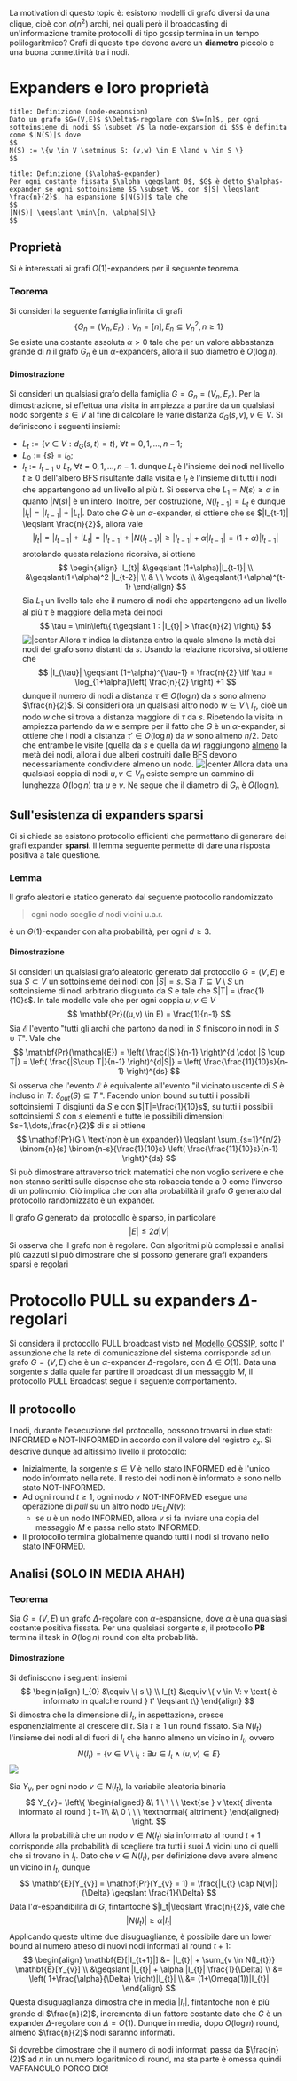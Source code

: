 La motivation di questo topic è: esistono modelli di grafo diversi da una clique, cioè con $o(n^2)$ archi, nei quali però il broadcasting di un'informazione tramite protocolli di tipo gossip termina in un tempo polilogaritmico?
Grafi di questo tipo devono avere un **diametro** piccolo e una buona connettività tra i nodi.
# Expanders e loro proprietà
```ad-Definizione
title: Definizione (node-exapnsion)
Dato un grafo $G=(V,E)$ $\Delta$-regolare con $V=[n]$, per ogni sottoinsieme di nodi $S \subset V$ la node-expansion di $S$ è definita come $|N(S)|$ dove
$$
N(S) := \{w \in V \setminus S: (v,w) \in E \land v \in S \}
$$
```

```ad-Definizione
title: Definizione ($\alpha$-expander)
Per ogni costante fissata $\alpha \geqslant 0$, $G$ è detto $\alpha$-expander se ogni sottoinsieme $S \subset V$, con $|S| \leqslant \frac{n}{2}$, ha espansione $|N(S)|$ tale che
$$
|N(S)| \geqslant \min\{n, \alpha|S|\}
$$
```
## Proprietà
Si è interessati ai grafi $\Omega(1)$-expanders per il seguente teorema.
### Teorema
Si consideri la seguente famiglia infinita di grafi
$$
\{ G_{n} = (V_{n},E_{n}): V_{n} = [n], E_{n} \subseteq V_{n}^2, n \geqslant 1 \}
$$
Se esiste una costante assoluta $\alpha > 0$ tale che per un valore abbastanza grande di $n$ il grafo $G_{n}$ è un $\alpha$-expanders, allora il suo diametro è $O(\log n)$.
#### Dimostrazione
Si consideri un qualsiasi grafo della famiglia $G=G_n = (V_n,E_n)$.
Per la dimostrazione, si effettua una visita in ampiezza a partire da un qualsiasi nodo sorgente $s \in V$ al fine di calcolare le varie distanza $d_G(s,v), v \in V$. Si definiscono i seguenti insiemi:
- $L_{t} := \{ v \in V: d_{G}(s,t) = t \},\ \forall t = 0,1,\dots,n-1;$
- $L_0 := \{ s \} = I_{0};$
- $I_{t} := I_{t-1} \cup L_{t}, \ \forall t = 0,1,\dots,n-1.$
dunque $L_t$ è l'insieme dei nodi nel livello $t \geqslant 0$ dell'albero BFS risultante dalla visita e $I_t$ è l'insieme di tutti i nodi che appartengono ad un livello al più $t$. 
Si osserva che $L_1 = N(s) \geqslant \alpha$ in quanto $|N(s)|$ è un intero. Inoltre, per costruzione, $N(I_{t-1}) = L_t$ e dunque $|I_{t}| = |I_{t-1}| + |L_{t}|$. Dato che $G$ è un $\alpha$-expander, si ottiene che se $|I_{t-1}| \leqslant \frac{n}{2}$, allora vale
$$
|I_{t}| = |I_{t-1}|+|L_{t}| = |I_{t-1}|+|N(I_{t-1})| \geqslant |I_{t-1}|+\alpha|I_{t-1}| = (1+\alpha)|I_{t-1}|
$$
srotolando questa relazione ricorsiva, si ottiene
$$
\begin{align}
|I_{t}| &\geqslant (1+\alpha)|I_{t-1}| \\
&\geqslant(1+\alpha)^2 |I_{t-2}| \\
& \ \ \vdots \\
&\geqslant(1+\alpha)^{t-1}
\end{align}
$$
Sia $L_{\tau}$ un livello tale che il numero di nodi che appartengono ad un livello al più $\tau$ è maggiore della metà dei nodi
$$
\tau = \min\left\{  t\geqslant 1 : |I_{t}| > \frac{n}{2} \right\}
$$
![|center](expanders01.png)
Allora $\tau$ indica la distanza entro la quale almeno la metà dei nodi del grafo sono distanti da $s$. Usando la relazione ricorsiva, si ottiene che
$$
|I_{\tau}| \geqslant (1+\alpha)^{\tau-1} = \frac{n}{2} \iff \tau = \log_{1+\alpha}\left( \frac{n}{2} \right) +1
$$
dunque il numero di nodi a distanza $\tau \in O(\log n)$ da $s$ sono almeno $\frac{n}{2}$.
Si consideri ora un qualsiasi altro nodo $w \in V \setminus I_{\tau}$, cioè un nodo $w$ che si trova a distanza maggiore di $\tau$ da $s$. Ripetendo la visita in ampiezza partendo da $w$ e sempre per il fatto che $G$ è un $\alpha$-expander, si ottiene che i nodi a distanza $\tau' \in O(\log n)$ da $w$ sono almeno $n/2$. Dato che entrambe le visite (quella da $s$ e quella da $w$) raggiungono <u>almeno</u> la metà dei nodi, allora i due alberi costruiti dalle BFS devono necessariamente condividere almeno un nodo. 
![|center](expanders02.png)
Allora data una qualsiasi coppia di nodi $u,v \in V_n$ esiste sempre un cammino di lunghezza $O(\log n)$ tra $u$ e $v$. Ne segue che il diametro di $G_n$ è $O(\log n)$.
## Sull'esistenza di expanders sparsi
Ci si chiede se esistono protocollo efficienti che permettano di generare dei grafi expander **sparsi**. Il lemma seguente permette di dare una risposta positiva a tale questione.
### Lemma
Il grafo aleatori e statico generato dal seguente protocollo randomizzato

> ogni nodo sceglie $d$ nodi vicini u.a.r.

è un $\Theta(1)$-expander con alta probabilità, per ogni $d\geqslant 3$.
#### Dimostrazione
Si consideri un qualsiasi grafo aleatorio generato dal protocollo $G=(V,E)$ e sua $S\subset V$ un sottoinsieme dei nodi con $|S|=s$. Sia $T\subseteq V \setminus S$ un sottoinsieme di nodi arbitrario disgiunto da $S$ e tale che $|T| = \frac{1}{10}s$. In tale modello vale che per ogni coppia $u,v \in V$
$$
\mathbf{Pr}((u,v) \in E) = \frac{1}{n-1} 
$$
Sia $\mathcal{E}$ l'evento "tutti gli archi che partono da nodi in $S$ finiscono in nodi in $S \cup T$". Vale che
$$
\mathbf{Pr}(\mathcal{E})  = \left( \frac{|S|}{n-1} \right)^{d \cdot |S \cup T|} = \left( \frac{|S\cup T|}{n-1} \right)^{d|S|} = \left( \frac{\frac{11}{10}s}{n-1} \right)^{ds}
$$
Si osserva che l'evento $\mathcal{E}$ è equivalente all'evento "il vicinato uscente di $S$ è incluso in $T$: $\delta_{out}(S) \subseteq T$ ".
Facendo union bound su tutti i possibili sottoinsiemi $T$ disgiunti da $S$ e con $|T|=\frac{1}{10}s$, su tutti i possibili sottoinsiemi $S$ con $s$ elementi e tutte le possibili dimensioni $s=1,\dots,\frac{n}{2}$ di $s$ si ottiene
$$
\mathbf{Pr}(G \ \text{non è un expander}) \leqslant \sum_{s=1}^{n/2} \binom{n}{s} \binom{n-s}{\frac{1}{10}s} \left( \frac{\frac{11}{10}s}{n-1} \right)^{ds}
$$
Si può dimostrare attraverso trick matematici che non voglio scrivere e che non stanno scritti sulle dispense che sta robaccia tende a $0$ come l'inverso di un polinomio. Ciò implica che con alta probabilità il grafo $G$ generato dal protocollo randomizzato è un expander.

Il grafo $G$ generato dal protocollo è sparso, in particolare
$$
|E| \leqslant 2d|V|
$$
Si osserva che il grafo non è regolare. Con algoritmi più complessi e analisi più cazzuti si può dimostrare che si possono generare grafi expanders sparsi e regolari
# Protocollo PULL su expanders $\Delta$-regolari
Si considera il protocollo PULL broadcast visto nel [Modello GOSSIP](12%20-%20Modello%20GOSSIP.md), sotto l' assunzione che la rete di comunicazione del sistema corrisponde ad un grafo $G=(V,E)$ che è un $\alpha$-expander $\Delta$-regolare, con $\Delta \in O(1)$.
Data una sorgente $s$ dalla quale far partire il broadcast di un messaggio $M$, il protocollo PULL Broadcast segue il seguente comportamento.
## Il protocollo
I nodi, durante l'esecuzione del protocollo, possono trovarsi in due stati: $\text{INFORMED}$ e $\text{NOT-INFORMED}$ in accordo con il valore del registro $c_x$. Si descrive dunque ad altissimo livello il protocollo:
- Inizialmente, la sorgente $s \in V$ è nello stato $\text{INFORMED}$ ed è l'unico nodo informato nella rete. Il resto dei nodi non è informato e sono nello stato $\text{NOT-INFORMED}$.
- Ad ogni round $t\geqslant 1$, ogni nodo $v$ $\text{NOT-INFORMED}$ esegue una operazione di *pull* su un altro nodo $u \in_{U} N(v)$:
	- se $u$ è un nodo $\text{INFORMED}$, allora $v$ si fa inviare una copia del messaggio $M$ e passa nello stato $\text{INFORMED}$;
- Il protocollo termina globalmente quando tutti i nodi si trovano nello stato $\text{INFORMED}$.
## Analisi (SOLO IN MEDIA AHAH)
### Teorema
Sia $G=(V,E)$ un grafo $\Delta$-regolare con $\alpha$-espansione, dove $\alpha$ è una qualsiasi costante positiva fissata. Per una qualsiasi sorgente $s$, il protocollo **PB** termina il task in $O(\log n)$ round con alta probabilità.
#### Dimostrazione
Si definiscono i seguenti insiemi
$$
\begin{align}
I_{0} &\equiv \{ s \} \\
I_{t} &\equiv \{ v \in V: v \text{ è informato in qualche round } t' \leqslant t\}
\end{align}
$$
Si dimostra che la dimensione di $I_t$, in aspettazione, cresce esponenzialmente al crescere di $t$.
Sia $t\geqslant 1$ un round fissato. Sia $N(I_t)$ l'insieme dei nodi al di fuori di $I_t$ che hanno almeno un vicino in $I_t$, ovvero
$$
N(I_t) = \{ v \in V \setminus I_{t}: \exists u \in I_{t} \land (u,v) \in E\}
$$
![](expanders03.png)

Sia $Y_v$, per ogni nodo $v \in N(I_{t})$, la variabile aleatoria binaria
$$
Y_{v}= 
  \left\{ 
    \begin{aligned}
      &\ 1 \ \ \ \ \text{se } v \text{ diventa informato al round } t+1\\
      &\ 0 \ \ \  \textnormal{ altrimenti}  
    \end{aligned}
  \right.
$$
Allora la probabilità che un nodo $v \in N(I_t)$ sia informato al round $t+1$ corrisponde alla probabilità di scegliere tra tutti i suoi $\Delta$ vicini uno di quelli che si trovano in $I_t$. Dato che $v \in N(I_t)$, per definizione deve avere almeno un vicino in $I_t$, dunque
$$
\mathbf{E}[Y_{v}] = \mathbf{Pr}(Y_{v} = 1) = \frac{|I_{t} \cap N(v)|}{\Delta} \geqslant \frac{1}{\Delta} 
$$
Data l'$\alpha$-espandibilità di $G$, fintantoché $|I_t|\leqslant \frac{n}{2}$, vale che
$$
|N(I_{t})| \geqslant \alpha |I_{t}|
$$
Applicando queste ultime due disuguaglianze, è possibile dare un lower bound al numero atteso di nuovi nodi informati al round $t+1$:
$$
\begin{align}
\mathbf{E}[|I_{t+1}|] &= |I_{t}| + \sum_{v \in N(I_{t})} \mathbf{E}[Y_{v}] \\
&\geqslant |I_{t}| + \alpha |I_{t}| \frac{1}{\Delta} \\
&= \left( 1+\frac{\alpha}{\Delta} \right)|I_{t}| \\
&= (1+\Omega(1))|I_{t}|
\end{align}
$$
Questa disuguaglianza dimostra che in media $|I_t|$, fintantoché non è più grande di $\frac{n}{2}$, incrementa di un fattore costante dato che $G$ è un expander $\Delta$-regolare con $\Delta=O(1)$. Dunque in media, dopo $O(\log n)$ round, almeno $\frac{n}{2}$ nodi saranno informati.

Si dovrebbe dimostrare che il numero di nodi informati passa da $\frac{n}{2}$ ad $n$ in un numero logaritmico di round, ma sta parte è omessa quindi VAFFANCULO PORCO DIO!